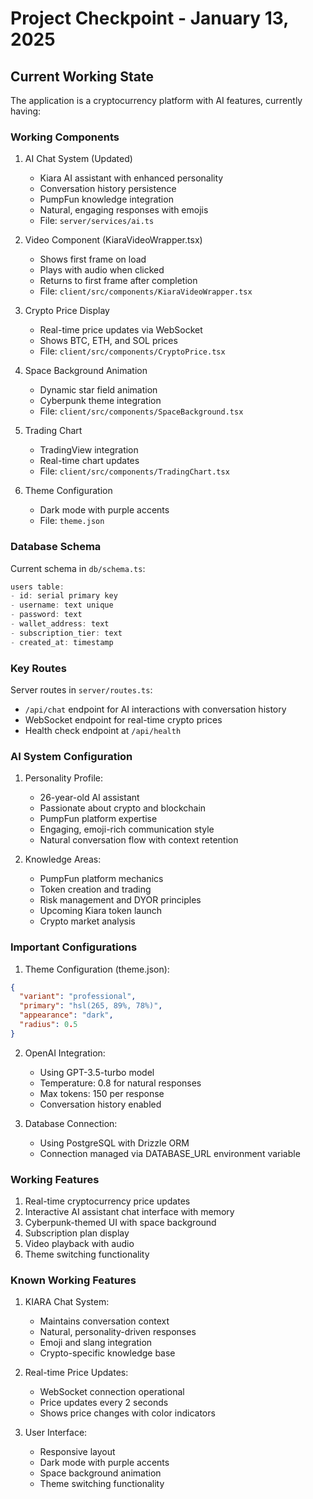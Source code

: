 # Project Checkpoint - January 13, 2025

## Current Working State
The application is a cryptocurrency platform with AI features, currently having:

### Working Components
1. AI Chat System (Updated)
   - Kiara AI assistant with enhanced personality
   - Conversation history persistence
   - PumpFun knowledge integration
   - Natural, engaging responses with emojis
   - File: `server/services/ai.ts`

2. Video Component (KiaraVideoWrapper.tsx)
   - Shows first frame on load
   - Plays with audio when clicked
   - Returns to first frame after completion
   - File: `client/src/components/KiaraVideoWrapper.tsx`

3. Crypto Price Display
   - Real-time price updates via WebSocket
   - Shows BTC, ETH, and SOL prices
   - File: `client/src/components/CryptoPrice.tsx`

4. Space Background Animation
   - Dynamic star field animation
   - Cyberpunk theme integration
   - File: `client/src/components/SpaceBackground.tsx`

5. Trading Chart
   - TradingView integration
   - Real-time chart updates
   - File: `client/src/components/TradingChart.tsx`

6. Theme Configuration
   - Dark mode with purple accents
   - File: `theme.json`

### Database Schema
Current schema in `db/schema.ts`:
```typescript
users table:
- id: serial primary key
- username: text unique
- password: text
- wallet_address: text
- subscription_tier: text
- created_at: timestamp
```

### Key Routes
Server routes in `server/routes.ts`:
- `/api/chat` endpoint for AI interactions with conversation history
- WebSocket endpoint for real-time crypto prices
- Health check endpoint at `/api/health`

### AI System Configuration
1. Personality Profile:
   - 26-year-old AI assistant
   - Passionate about crypto and blockchain
   - PumpFun platform expertise
   - Engaging, emoji-rich communication style
   - Natural conversation flow with context retention

2. Knowledge Areas:
   - PumpFun platform mechanics
   - Token creation and trading
   - Risk management and DYOR principles
   - Upcoming Kiara token launch
   - Crypto market analysis

### Important Configurations
1. Theme Configuration (theme.json):
```json
{
  "variant": "professional",
  "primary": "hsl(265, 89%, 78%)",
  "appearance": "dark",
  "radius": 0.5
}
```

2. OpenAI Integration:
   - Using GPT-3.5-turbo model
   - Temperature: 0.8 for natural responses
   - Max tokens: 150 per response
   - Conversation history enabled

3. Database Connection:
   - Using PostgreSQL with Drizzle ORM
   - Connection managed via DATABASE_URL environment variable

### Working Features
1. Real-time cryptocurrency price updates
2. Interactive AI assistant chat interface with memory
3. Cyberpunk-themed UI with space background
4. Subscription plan display
5. Video playback with audio
6. Theme switching functionality

### Known Working Features
1. KIARA Chat System:
   - Maintains conversation context
   - Natural, personality-driven responses
   - Emoji and slang integration
   - Crypto-specific knowledge base

2. Real-time Price Updates:
   - WebSocket connection operational
   - Price updates every 2 seconds
   - Shows price changes with color indicators

3. User Interface:
   - Responsive layout
   - Dark mode with purple accents
   - Space background animation
   - Theme switching functionality